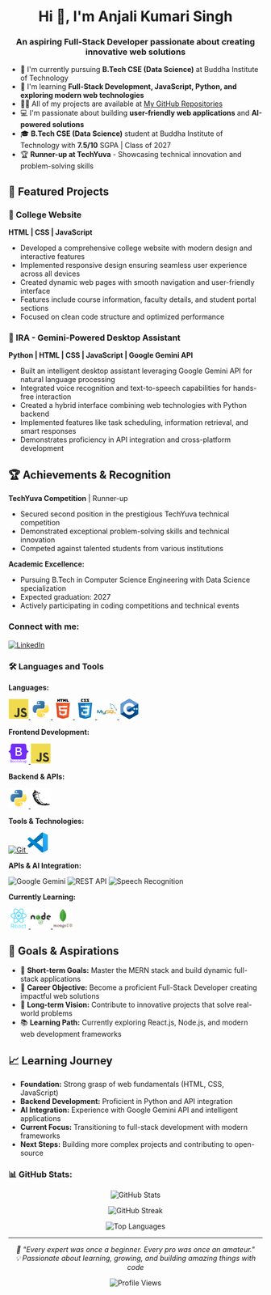 <h1 align="center">Hi 👋, I'm Anjali Kumari Singh</h1>
<h3 align="center">An aspiring Full-Stack Developer passionate about creating innovative web solutions</h3>

- 🔭 I'm currently pursuing **B.Tech CSE (Data Science)** at Buddha Institute of Technology
- 🌱 I'm learning **Full-Stack Development, JavaScript, Python, and exploring modern web technologies**
- 👨‍💻 All of my projects are available at [My GitHub Repositories](https://github.com/anjalikumarisingh?tab=repositories)
- 💻 I'm passionate about building **user-friendly web applications** and **AI-powered solutions**
- 🎓 **B.Tech CSE (Data Science)** student at Buddha Institute of Technology with **7.5/10** SGPA | Class of 2027
- 🏆 **Runner-up at TechYuva** - Showcasing technical innovation and problem-solving skills

## 🚀 Featured Projects

### 🏫 College Website
**HTML | CSS | JavaScript**
- Developed a comprehensive college website with modern design and interactive features
- Implemented responsive design ensuring seamless user experience across all devices
- Created dynamic web pages with smooth navigation and user-friendly interface
- Features include course information, faculty details, and student portal sections
- Focused on clean code structure and optimized performance

### 🤖 IRA - Gemini-Powered Desktop Assistant
**Python | HTML | CSS | JavaScript | Google Gemini API**
- Built an intelligent desktop assistant leveraging Google Gemini API for natural language processing
- Integrated voice recognition and text-to-speech capabilities for hands-free interaction
- Created a hybrid interface combining web technologies with Python backend
- Implemented features like task scheduling, information retrieval, and smart responses
- Demonstrates proficiency in API integration and cross-platform development

## 🏆 Achievements & Recognition

**TechYuva Competition** | Runner-up
- Secured second position in the prestigious TechYuva technical competition
- Demonstrated exceptional problem-solving skills and technical innovation
- Competed against talented students from various institutions

**Academic Excellence:**
- Pursuing B.Tech in Computer Science Engineering with Data Science specialization
- Expected graduation: 2027
- Actively participating in coding competitions and technical events

<h3 align="left">Connect with me:</h3>
<p align="left">
  <a href="https://www.linkedin.com/in/ankita-singh-932729309/" target="blank">
    <img align="center" src="https://raw.githubusercontent.com/rahuldkjain/github-profile-readme-generator/master/src/images/icons/Social/linked-in-alt.svg" alt="LinkedIn" height="30" width="40" />
  </a>
</p>

<h3 align="left">🛠️ Languages and Tools</h3>

**Languages:**
<p align="left">
  <a href="https://developer.mozilla.org/en-US/docs/Web/JavaScript" target="_blank" rel="noreferrer"> 
    <img src="https://raw.githubusercontent.com/devicons/devicon/master/icons/javascript/javascript-original.svg" alt="JavaScript" width="40" height="40"/> 
  </a>
  <a href="https://www.python.org" target="_blank" rel="noreferrer"> 
    <img src="https://raw.githubusercontent.com/devicons/devicon/master/icons/python/python-original.svg" alt="Python" width="40" height="40"/> 
  </a>
  <a href="https://www.w3.org/html/" target="_blank" rel="noreferrer"> 
    <img src="https://raw.githubusercontent.com/devicons/devicon/master/icons/html5/html5-original-wordmark.svg" alt="HTML5" width="40" height="40"/> 
  </a>
  <a href="https://www.w3schools.com/css/" target="_blank" rel="noreferrer"> 
    <img src="https://raw.githubusercontent.com/devicons/devicon/master/icons/css3/css3-original-wordmark.svg" alt="CSS3" width="40" height="40"/> 
  </a>
  <a href="https://www.mysql.com/" target="_blank" rel="noreferrer"> 
    <img src="https://raw.githubusercontent.com/devicons/devicon/master/icons/mysql/mysql-original-wordmark.svg" alt="SQL" width="40" height="40"/> 
  </a>
  <a href="https://isocpp.org/" target="_blank" rel="noreferrer"> 
    <img src="https://raw.githubusercontent.com/devicons/devicon/master/icons/cplusplus/cplusplus-original.svg" alt="C++" width="40" height="40"/> 
  </a>
</p>

**Frontend Development:**
<p align="left">
  <a href="https://getbootstrap.com" target="_blank" rel="noreferrer"> 
    <img src="https://raw.githubusercontent.com/devicons/devicon/master/icons/bootstrap/bootstrap-plain-wordmark.svg" alt="Bootstrap" width="40" height="40"/> 
  </a>
  <a href="https://developer.mozilla.org/en-US/docs/Web/JavaScript" target="_blank" rel="noreferrer"> 
    <img src="https://raw.githubusercontent.com/devicons/devicon/master/icons/javascript/javascript-original.svg" alt="DOM Manipulation" width="40" height="40"/> 
  </a>
</p>

**Backend & APIs:**
<p align="left">
  <a href="https://www.python.org" target="_blank" rel="noreferrer"> 
    <img src="https://raw.githubusercontent.com/devicons/devicon/master/icons/python/python-original.svg" alt="Python Backend" width="40" height="40"/> 
  </a>
  <a href="https://flask.palletsprojects.com/" target="_blank" rel="noreferrer"> 
    <img src="https://raw.githubusercontent.com/devicons/devicon/master/icons/flask/flask-original.svg" alt="Flask" width="40" height="40"/> 
  </a>
</p>

**Tools & Technologies:**
<p align="left">
  <a href="https://git-scm.com/" target="_blank" rel="noreferrer"> 
    <img src="https://www.vectorlogo.zone/logos/git-scm/git-scm-icon.svg" alt="Git" width="40" height="40"/> 
  </a>
  <a href="https://code.visualstudio.com/" target="_blank" rel="noreferrer"> 
    <img src="https://raw.githubusercontent.com/devicons/devicon/master/icons/vscode/vscode-original.svg" alt="VS Code" width="40" height="40"/> 
  </a>
</p>

**APIs & AI Integration:**
<p align="left">
  <img src="https://img.shields.io/badge/Google_Gemini-8E75B2?style=for-the-badge&logo=google&logoColor=white" alt="Google Gemini">
  <img src="https://img.shields.io/badge/REST_API-02569B?style=for-the-badge&logo=api&logoColor=white" alt="REST API">
  <img src="https://img.shields.io/badge/Speech_Recognition-FF6B6B?style=for-the-badge&logo=microphone&logoColor=white" alt="Speech Recognition">
</p>

**Currently Learning:**
<p align="left">
  <a href="https://reactjs.org/" target="_blank" rel="noreferrer"> 
    <img src="https://raw.githubusercontent.com/devicons/devicon/master/icons/react/react-original-wordmark.svg" alt="React" width="40" height="40"/> 
  </a>
  <a href="https://nodejs.org/en/" target="_blank" rel="noreferrer"> 
    <img src="https://raw.githubusercontent.com/devicons/devicon/master/icons/nodejs/nodejs-original-wordmark.svg" alt="Node.js" width="40" height="40"/> 
  </a>
  <a href="https://www.mongodb.com/" target="_blank" rel="noreferrer"> 
    <img src="https://raw.githubusercontent.com/devicons/devicon/master/icons/mongodb/mongodb-original-wordmark.svg" alt="MongoDB" width="40" height="40"/> 
  </a>
</p>

## 🎯 Goals & Aspirations

- 🚀 **Short-term Goals:** Master the MERN stack and build dynamic full-stack applications
- 💼 **Career Objective:** Become a proficient Full-Stack Developer creating impactful web solutions
- 🌟 **Long-term Vision:** Contribute to innovative projects that solve real-world problems
- 📚 **Learning Path:** Currently exploring React.js, Node.js, and modern web development frameworks

## 📈 Learning Journey

- **Foundation:** Strong grasp of web fundamentals (HTML, CSS, JavaScript)
- **Backend Development:** Proficient in Python and API integration
- **AI Integration:** Experience with Google Gemini API and intelligent applications
- **Current Focus:** Transitioning to full-stack development with modern frameworks
- **Next Steps:** Building more complex projects and contributing to open-source

<h3 align="left">📊 GitHub Stats:</h3>

<p align="center">
  <img src="https://github-readme-stats.vercel.app/api?username=anjalikumarisingh&show_icons=true&theme=radical&hide_border=true&count_private=true" alt="GitHub Stats" />
</p>

<p align="center">
  <img src="https://github-readme-streak-stats.herokuapp.com/?user=anjalikumarisingh&theme=radical&hide_border=true" alt="GitHub Streak" />
</p>

<p align="center">
  <img src="https://github-readme-stats.vercel.app/api/top-langs/?username=anjalikumarisingh&layout=compact&theme=radical&hide_border=true&langs_count=6" alt="Top Languages" />
</p>

---

<p align="center">
  <i>🌟 "Every expert was once a beginner. Every pro was once an amateur."</i><br>
  <i>💡 Passionate about learning, growing, and building amazing things with code</i>
</p>

<p align="center">
  <img src="https://komarev.com/ghpvc/?username=anjalikumarisingh&color=blue&style=flat-square&label=Profile+Views" alt="Profile Views" />
</p>
